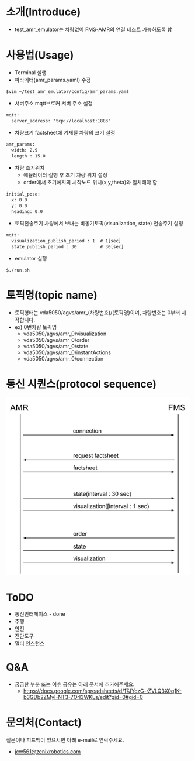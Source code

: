 # 소개(Introduce)
- test_amr_emulator는 차량없이 FMS-AMR의 연결 테스트 가능하도록 함
  
# 사용법(Usage)
- Terminal 실행
- 파라메터(amr_params.yaml) 수정
```
$vim ~/test_amr_emulator/config/amr_params.yaml
```

  - 서버주소
    mqtt브로커 서버 주소 설정
```
mqtt:
  server_address: "tcp://localhost:1883"
```

  - 차량크기
    factsheet에 기재될 차량의 크기 설정
```
amr_params:
  width: 2.9
  length : 15.0
```

  - 차량 초기위치
    - 에뮬레이터 실행 후 초기 차량 위치 설정
    - order에서 초기에지의 시작노드 위치(x,y,theta)와 일치해야 함
```
initial_pose:
  x: 0.0
  y: 0.0
  heading: 0.0 
```

  - 토픽전송주기
    차량에서 보내는 비동기토픽(visualization, state) 전송주기 설정
```
mqtt:
  visualization_publish_period : 1  # 1[sec]
  state_publish_period : 30         # 30[sec]
```

- emulator 실행
```
$./run.sh
```

# 토픽명(topic name)
- 토픽형태는 vda5050/agvs/amr_(차량번호)/(토픽명)이며, 차량번호는 0부터 시작합니다.
- ex) 0번차량 토픽명
  - vda5050/agvs/amr_0/visualization
  - vda5050/agvs/amr_0/order
  - vda5050/agvs/amr_0/state
  - vda5050/agvs/amr_0/instantActions
  - vda5050/agvs/amr_0/connection


# 통신 시퀀스(protocol sequence)
![Diagram](images/fms_amr_sequence.png)

# ToDO
- 통신인터페이스 - done
- 주행
- 안전
- 진단도구
- 멀티 인스턴스

# Q&A
- 궁금한 부분 또는 이슈 공유는 아래 문서에 추가해주세요.
  - https://docs.google.com/spreadsheets/d/17JYczG-rZVLQ3X0q1K-b3GDb2ZMyI-NT3-7OrI3WKLs/edit?gid=0#gid=0

# 문의처(Contact)
질문이나 피드백이 있으시면 아래 e-mail로 연락주세요.
- jcw561@zenixrobotics.com


